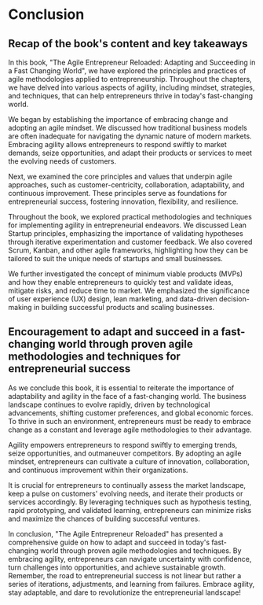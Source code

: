 Conclusion
==========

Recap of the book's content and key takeaways
---------------------------------------------

In this book, "The Agile Entrepreneur Reloaded: Adapting and Succeeding in a Fast Changing World", we have explored the principles and practices of agile methodologies applied to entrepreneurship. Throughout the chapters, we have delved into various aspects of agility, including mindset, strategies, and techniques, that can help entrepreneurs thrive in today's fast-changing world.

We began by establishing the importance of embracing change and adopting an agile mindset. We discussed how traditional business models are often inadequate for navigating the dynamic nature of modern markets. Embracing agility allows entrepreneurs to respond swiftly to market demands, seize opportunities, and adapt their products or services to meet the evolving needs of customers.

Next, we examined the core principles and values that underpin agile approaches, such as customer-centricity, collaboration, adaptability, and continuous improvement. These principles serve as foundations for entrepreneurial success, fostering innovation, flexibility, and resilience.

Throughout the book, we explored practical methodologies and techniques for implementing agility in entrepreneurial endeavors. We discussed Lean Startup principles, emphasizing the importance of validating hypotheses through iterative experimentation and customer feedback. We also covered Scrum, Kanban, and other agile frameworks, highlighting how they can be tailored to suit the unique needs of startups and small businesses.

We further investigated the concept of minimum viable products (MVPs) and how they enable entrepreneurs to quickly test and validate ideas, mitigate risks, and reduce time to market. We emphasized the significance of user experience (UX) design, lean marketing, and data-driven decision-making in building successful products and scaling businesses.

Encouragement to adapt and succeed in a fast-changing world through proven agile methodologies and techniques for entrepreneurial success
-----------------------------------------------------------------------------------------------------------------------------------------

As we conclude this book, it is essential to reiterate the importance of adaptability and agility in the face of a fast-changing world. The business landscape continues to evolve rapidly, driven by technological advancements, shifting customer preferences, and global economic forces. To thrive in such an environment, entrepreneurs must be ready to embrace change as a constant and leverage agile methodologies to their advantage.

Agility empowers entrepreneurs to respond swiftly to emerging trends, seize opportunities, and outmaneuver competitors. By adopting an agile mindset, entrepreneurs can cultivate a culture of innovation, collaboration, and continuous improvement within their organizations.

It is crucial for entrepreneurs to continually assess the market landscape, keep a pulse on customers' evolving needs, and iterate their products or services accordingly. By leveraging techniques such as hypothesis testing, rapid prototyping, and validated learning, entrepreneurs can minimize risks and maximize the chances of building successful ventures.

In conclusion, "The Agile Entrepreneur Reloaded" has presented a comprehensive guide on how to adapt and succeed in today's fast-changing world through proven agile methodologies and techniques. By embracing agility, entrepreneurs can navigate uncertainty with confidence, turn challenges into opportunities, and achieve sustainable growth. Remember, the road to entrepreneurial success is not linear but rather a series of iterations, adjustments, and learning from failures. Embrace agility, stay adaptable, and dare to revolutionize the entrepreneurial landscape!

